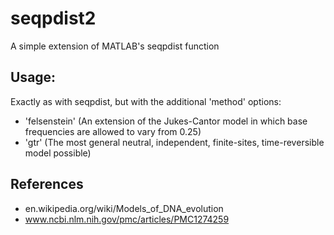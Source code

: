 # seqpdist2
A simple extension of MATLAB's seqpdist function

## Usage:
Exactly as with seqpdist, but with the additional 'method' options:
* 'felsenstein' (An extension of the Jukes-Cantor model in which base frequencies are allowed to vary from 0.25)
* 'gtr' (The most general neutral, independent, finite-sites, time-reversible model possible)
 
## References
* en.wikipedia.org/wiki/Models_of_DNA_evolution
* www.ncbi.nlm.nih.gov/pmc/articles/PMC1274259
